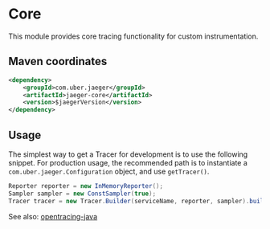 # Core
This module provides core tracing functionality for custom instrumentation. 

## Maven coordinates
```xml
<dependency>
    <groupId>com.uber.jaeger</groupId>
    <artifactId>jaeger-core</artifactId>
    <version>$jaegerVersion</version>
</dependency>
```

## Usage
The simplest way to get a Tracer for development is to use the following snippet. 
For production usage, the recommended path is to instantiate a `com.uber.jaeger.Configuration`
object, and use `getTracer()`.

```java
Reporter reporter = new InMemoryReporter();
Sampler sampler = new ConstSampler(true);
Tracer tracer = new Tracer.Builder(serviceName, reporter, sampler).build();
```

See also: [opentracing-java](https://github.com/opentracing/opentracing-java)
